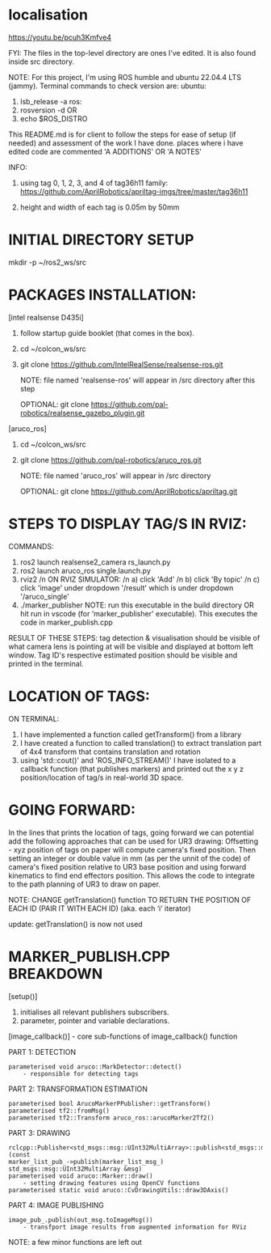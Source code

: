 # localisation

https://youtu.be/pcuh3Kmfve4

FYI: The files in the top-level directory are ones I’ve edited. It is also found inside src directory.

NOTE:
For this project, I'm using ROS humble and ubuntu 22.04.4 LTS (jammy).
Terminal commands to check version are:
ubuntu:
1. lsb_release -a
ros:
1. rosversion -d
OR
2. echo $ROS_DISTRO


This README.md is for client to follow the steps for ease of setup (if needed) and assessment of the work I have done.
places where i have edited code are commented 'A ADDITIONS' OR 'A NOTES'

INFO:
1. using tag 0, 1, 2, 3, and 4 of tag36h11 family: https://github.com/AprilRobotics/apriltag-imgs/tree/master/tag36h11

2. height and width of each tag is 0.05m by 50mm

INITIAL DIRECTORY SETUP
===
mkdir -p ~/ros2_ws/src

PACKAGES INSTALLATION:
=============

[intel realsense D435i]
1. follow startup guide booklet (that comes in the box).
2. cd ~/colcon_ws/src
3. git clone https://github.com/IntelRealSense/realsense-ros.git

   NOTE: file named 'realsense-ros' will appear in /src directory after this step

   OPTIONAL: git clone https://github.com/pal-robotics/realsense_gazebo_plugin.git


[aruco_ros]
1. cd ~/colcon_ws/src
2. git clone https://github.com/pal-robotics/aruco_ros.git

   NOTE: file named 'aruco_ros' will appear in /src directory

   OPTIONAL: git clone https://github.com/AprilRobotics/apriltag.git


STEPS TO DISPLAY TAG/S IN RVIZ:
=============
  COMMANDS:
  1. ros2 launch realsense2_camera rs_launch.py
  2. ros2 launch aruco_ros single.launch.py
  3. rviz2
    /n ON RVIZ SIMULATOR:
    /n a) click 'Add'
    /n b) click 'By topic'
    /n c) click 'image' under dropdown '/result' which is under dropdown '/aruco_single'
  4. ./marker_publisher
     NOTE: run this executable in the build directory OR hit run in vscode (for 'marker_publisher' executable). This executes the code in marker_publish.cpp

RESULT OF THESE STEPS: tag detection & visualisation should be visible of what camera lens is pointing at will be visible and displayed at bottom left window. Tag ID's respective estimated position should be visible and printed in the terminal.




LOCATION OF TAGS:
=============
  ON TERMINAL:
  1. I have implemented a function called getTransform() from a library
  2. I have created a function to called translation() to extract translation part of 4x4 transform that contains translation and rotation
  3. using 'std::cout()' and 'ROS_INFO_STREAM()' I have isolated to a callback function (that publishes markers) and printed out the x y z position/location of tag/s in real-world 3D space.


GOING FORWARD:
=============
In the lines that prints the location of tags, going forward we can potential add the following approaches that can be used for UR3 drawing:
Offsetting - xyz position of tags on paper will compute camera's fixed position. Then setting an integer or double value in mm (as per the unnit of the code) of camera's fixed position relative to UR3 base position and using forward kinematics to find end effectors position. This allows the code to integrate to the path planning of UR3 to draw on paper.

NOTE: CHANGE getTranslation() function TO RETURN THE POSITION OF EACH ID (PAIR IT WITH EACH ID) (aka. each ‘i’ iterator)

update: getTranslation() is now not used






MARKER_PUBLISH.CPP BREAKDOWN
===
[setup()]
1. initialises all relevant publishers subscribers.
2. parameter, pointer and variable declarations.

[image_callback()] - core sub-functions of image_callback() function

PART 1: DETECTION

	parameterised void aruco::MarkDetector::detect()
		- responsible for detecting tags
PART 2: TRANSFORMATION ESTIMATION

	parameterised bool ArucoMarkerPPublisher::getTransform()
	parameterised tf2::fromMsg()
	parameterised tf2::Transform aruco_ros::arucoMarker2Tf2()

PART 3: DRAWING

	rclcpp::Publisher<std_msgs::msg::UInt32MultiArray>::publish<std_msgs::msg::UInt32MultiArray>(const 
	marker_list_pub_->publish(marker_list_msg_)
	std_msgs::msg::UInt32MultiArray &msg)
	parameterised void aruco::Marker::draw()
 		- setting drawing features using OpenCV functions
	parameterised static void aruco::CvDrawingUtils::draw3DAxis()

PART 4: IMAGE PUBLISHING

	image_pub_.publish(out_msg.toImageMsg())
		- transfport image results from augmented information for RViz
   NOTE: a few minor functions are left out
